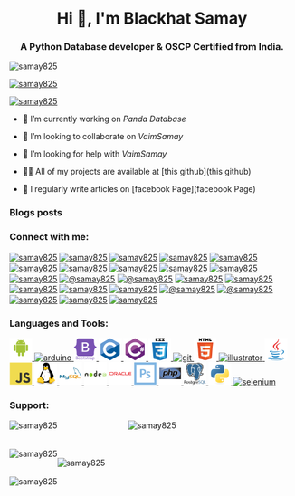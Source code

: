 <h1 align="center">Hi 👋, I'm Blackhat Samay</h1>
<h3 align="center">A Python Database developer & OSCP Certified from India.</h3>

<p align="left"> <img src="https://komarev.com/ghpvc/?username=samay825&label=Profile%20views&color=0e75b6&style=flat" alt="samay825" /> </p>

<p align="left"> <a href="https://github.com/ryo-ma/github-profile-trophy"><img src="https://github-profile-trophy.vercel.app/?username=samay825" alt="samay825" /></a> </p>

<p align="left"> <a href="https://twitter.com/samay825" target="blank"><img src="https://img.shields.io/twitter/follow/samay825?logo=twitter&style=for-the-badge" alt="samay825" /></a> </p>

- 🔭 I’m currently working on *Panda Database*

- 👯 I’m looking to collaborate on *VaimSamay*

- 🤝 I’m looking for help with *VaimSamay*

- 👨‍💻 All of my projects are available at [this github](this github)

- 📝 I regularly write articles on [facebook Page](facebook Page)

### Blogs posts
<!-- BLOG-POST-LIST:START -->
<!-- BLOG-POST-LIST:END -->

<h3 align="left">Connect with me:</h3>
<p align="left">
<a href="https://codepen.io/samay825" target="blank"><img align="center" src="https://raw.githubusercontent.com/rahuldkjain/github-profile-readme-generator/master/src/images/icons/Social/codepen.svg" alt="samay825" height="30" width="40" /></a>
<a href="https://dev.to/samay825" target="blank"><img align="center" src="https://raw.githubusercontent.com/rahuldkjain/github-profile-readme-generator/master/src/images/icons/Social/devto.svg" alt="samay825" height="30" width="40" /></a>
<a href="https://twitter.com/samay825" target="blank"><img align="center" src="https://raw.githubusercontent.com/rahuldkjain/github-profile-readme-generator/master/src/images/icons/Social/twitter.svg" alt="samay825" height="30" width="40" /></a>
<a href="https://linkedin.com/in/samay825" target="blank"><img align="center" src="https://raw.githubusercontent.com/rahuldkjain/github-profile-readme-generator/master/src/images/icons/Social/linked-in-alt.svg" alt="samay825" height="30" width="40" /></a>
<a href="https://stackoverflow.com/users/samay825" target="blank"><img align="center" src="https://raw.githubusercontent.com/rahuldkjain/github-profile-readme-generator/master/src/images/icons/Social/stack-overflow.svg" alt="samay825" height="30" width="40" /></a>
<a href="https://codesandbox.com/samay825" target="blank"><img align="center" src="https://raw.githubusercontent.com/rahuldkjain/github-profile-readme-generator/master/src/images/icons/Social/codesandbox.svg" alt="samay825" height="30" width="40" /></a>
<a href="https://kaggle.com/samay825" target="blank"><img align="center" src="https://raw.githubusercontent.com/rahuldkjain/github-profile-readme-generator/master/src/images/icons/Social/kaggle.svg" alt="samay825" height="30" width="40" /></a>
<a href="https://fb.com/samay825" target="blank"><img align="center" src="https://raw.githubusercontent.com/rahuldkjain/github-profile-readme-generator/master/src/images/icons/Social/facebook.svg" alt="samay825" height="30" width="40" /></a>
<a href="https://instagram.com/samay825" target="blank"><img align="center" src="https://raw.githubusercontent.com/rahuldkjain/github-profile-readme-generator/master/src/images/icons/Social/instagram.svg" alt="samay825" height="30" width="40" /></a>
<a href="https://dribbble.com/samay825" target="blank"><img align="center" src="https://raw.githubusercontent.com/rahuldkjain/github-profile-readme-generator/master/src/images/icons/Social/dribbble.svg" alt="samay825" height="30" width="40" /></a>
<a href="https://www.behance.net/samay825" target="blank"><img align="center" src="https://raw.githubusercontent.com/rahuldkjain/github-profile-readme-generator/master/src/images/icons/Social/behance.svg" alt="samay825" height="30" width="40" /></a>
<a href="https://hashnode.com/@samay825" target="blank"><img align="center" src="https://raw.githubusercontent.com/rahuldkjain/github-profile-readme-generator/master/src/images/icons/Social/hashnode.svg" alt="@samay825" height="30" width="40" /></a>
<a href="https://medium.com/@samay825" target="blank"><img align="center" src="https://raw.githubusercontent.com/rahuldkjain/github-profile-readme-generator/master/src/images/icons/Social/medium.svg" alt="@samay825" height="30" width="40" /></a>
<a href="https://www.youtube.com/c/samay825" target="blank"><img align="center" src="https://raw.githubusercontent.com/rahuldkjain/github-profile-readme-generator/master/src/images/icons/Social/youtube.svg" alt="samay825" height="30" width="40" /></a>
<a href="https://www.codechef.com/users/samay825" target="blank"><img align="center" src="https://cdn.jsdelivr.net/npm/simple-icons@3.1.0/icons/codechef.svg" alt="samay825" height="30" width="40" /></a>
<a href="https://www.hackerrank.com/samay825" target="blank"><img align="center" src="https://raw.githubusercontent.com/rahuldkjain/github-profile-readme-generator/master/src/images/icons/Social/hackerrank.svg" alt="samay825" height="30" width="40" /></a>
<a href="https://codeforces.com/profile/samay825" target="blank"><img align="center" src="https://raw.githubusercontent.com/rahuldkjain/github-profile-readme-generator/master/src/images/icons/Social/codeforces.svg" alt="samay825" height="30" width="40" /></a>
<a href="https://www.leetcode.com/samay825" target="blank"><img align="center" src="https://raw.githubusercontent.com/rahuldkjain/github-profile-readme-generator/master/src/images/icons/Social/leet-code.svg" alt="samay825" height="30" width="40" /></a>
<a href="https://www.hackerearth.com/@samay825" target="blank"><img align="center" src="https://raw.githubusercontent.com/rahuldkjain/github-profile-readme-generator/master/src/images/icons/Social/hackerearth.svg" alt="@samay825" height="30" width="40" /></a>
<a href="https://auth.geeksforgeeks.org/user/@samay825" target="blank"><img align="center" src="https://raw.githubusercontent.com/rahuldkjain/github-profile-readme-generator/master/src/images/icons/Social/geeks-for-geeks.svg" alt="@samay825" height="30" width="40" /></a>
<a href="https://www.topcoder.com/members/samay825" target="blank"><img align="center" src="https://raw.githubusercontent.com/rahuldkjain/github-profile-readme-generator/master/src/images/icons/Social/topcoder.svg" alt="samay825" height="30" width="40" /></a>
<a href="https://discord.gg/samay825" target="blank"><img align="center" src="https://raw.githubusercontent.com/rahuldkjain/github-profile-readme-generator/master/src/images/icons/Social/discord.svg" alt="samay825" height="30" width="40" /></a>
<a href="/samay825" target="blank"><img align="center" src="https://raw.githubusercontent.com/rahuldkjain/github-profile-readme-generator/master/src/images/icons/Social/rss.svg" alt="samay825" height="30" width="40" /></a>
</p>

<h3 align="left">Languages and Tools:</h3>
<p align="left"> <a href="https://developer.android.com" target="_blank" rel="noreferrer"> <img src="https://raw.githubusercontent.com/devicons/devicon/master/icons/android/android-original-wordmark.svg" alt="android" width="40" height="40"/> </a> <a href="https://www.arduino.cc/" target="_blank" rel="noreferrer"> <img src="https://cdn.worldvectorlogo.com/logos/arduino-1.svg" alt="arduino" width="40" height="40"/> </a> <a href="https://getbootstrap.com" target="_blank" rel="noreferrer"> <img src="https://raw.githubusercontent.com/devicons/devicon/master/icons/bootstrap/bootstrap-plain-wordmark.svg" alt="bootstrap" width="40" height="40"/> </a> <a href="https://www.cprogramming.com/" target="_blank" rel="noreferrer"> <img src="https://raw.githubusercontent.com/devicons/devicon/master/icons/c/c-original.svg" alt="c" width="40" height="40"/> </a> <a href="https://www.w3schools.com/cs/" target="_blank" rel="noreferrer"> <img src="https://raw.githubusercontent.com/devicons/devicon/master/icons/csharp/csharp-original.svg" alt="csharp" width="40" height="40"/> </a> <a href="https://www.w3schools.com/css/" target="_blank" rel="noreferrer"> <img src="https://raw.githubusercontent.com/devicons/devicon/master/icons/css3/css3-original-wordmark.svg" alt="css3" width="40" height="40"/> </a> <a href="https://git-scm.com/" target="_blank" rel="noreferrer"> <img src="https://www.vectorlogo.zone/logos/git-scm/git-scm-icon.svg" alt="git" width="40" height="40"/> </a> <a href="https://www.w3.org/html/" target="_blank" rel="noreferrer"> <img src="https://raw.githubusercontent.com/devicons/devicon/master/icons/html5/html5-original-wordmark.svg" alt="html5" width="40" height="40"/> </a> <a href="https://www.adobe.com/in/products/illustrator.html" target="_blank" rel="noreferrer"> <img src="https://www.vectorlogo.zone/logos/adobe_illustrator/adobe_illustrator-icon.svg" alt="illustrator" width="40" height="40"/> </a> <a href="https://www.java.com" target="_blank" rel="noreferrer"> <img src="https://raw.githubusercontent.com/devicons/devicon/master/icons/java/java-original.svg" alt="java" width="40" height="40"/> </a> <a href="https://developer.mozilla.org/en-US/docs/Web/JavaScript" target="_blank" rel="noreferrer"> <img src="https://raw.githubusercontent.com/devicons/devicon/master/icons/javascript/javascript-original.svg" alt="javascript" width="40" height="40"/> </a> <a href="https://www.linux.org/" target="_blank" rel="noreferrer"> <img src="https://raw.githubusercontent.com/devicons/devicon/master/icons/linux/linux-original.svg" alt="linux" width="40" height="40"/> </a> <a href="https://www.mysql.com/" target="_blank" rel="noreferrer"> <img src="https://raw.githubusercontent.com/devicons/devicon/master/icons/mysql/mysql-original-wordmark.svg" alt="mysql" width="40" height="40"/> </a> <a href="https://nodejs.org" target="_blank" rel="noreferrer"> <img src="https://raw.githubusercontent.com/devicons/devicon/master/icons/nodejs/nodejs-original-wordmark.svg" alt="nodejs" width="40" height="40"/> </a> <a href="https://www.oracle.com/" target="_blank" rel="noreferrer"> <img src="https://raw.githubusercontent.com/devicons/devicon/master/icons/oracle/oracle-original.svg" alt="oracle" width="40" height="40"/> </a> <a href="https://www.photoshop.com/en" target="_blank" rel="noreferrer"> <img src="https://raw.githubusercontent.com/devicons/devicon/master/icons/photoshop/photoshop-line.svg" alt="photoshop" width="40" height="40"/> </a> <a href="https://www.php.net" target="_blank" rel="noreferrer"> <img src="https://raw.githubusercontent.com/devicons/devicon/master/icons/php/php-original.svg" alt="php" width="40" height="40"/> </a> <a href="https://www.postgresql.org" target="_blank" rel="noreferrer"> <img src="https://raw.githubusercontent.com/devicons/devicon/master/icons/postgresql/postgresql-original-wordmark.svg" alt="postgresql" width="40" height="40"/> </a> <a href="https://www.python.org" target="_blank" rel="noreferrer"> <img src="https://raw.githubusercontent.com/devicons/devicon/master/icons/python/python-original.svg" alt="python" width="40" height="40"/> </a> <a href="https://www.selenium.dev" target="_blank" rel="noreferrer"> <img src="https://raw.githubusercontent.com/detain/svg-logos/780f25886640cef088af994181646db2f6b1a3f8/svg/selenium-logo.svg" alt="selenium" width="40" height="40"/> </a> </p>

<h3 align="left">Support:</h3>
<p><a href="https://www.buymeacoffee.com/samay825"> <img align="left" src="https://cdn.buymeacoffee.com/buttons/v2/default-yellow.png" height="50" width="210" alt="samay825" /></a><a href="https://ko-fi.com/samay825"> <img align="left" src="https://cdn.ko-fi.com/cdn/kofi3.png?v=3" height="50" width="210" alt="samay825" /></a></p><br><br>

<p><img align="left" src="https://github-readme-stats.vercel.app/api/top-langs?username=samay825&show_icons=true&locale=en&layout=compact" alt="samay825" /></p>

<p>&nbsp;<img align="center" src="https://github-readme-stats.vercel.app/api?username=samay825&show_icons=true&locale=en" alt="samay825" /></p>

<p><img align="center" src="https://github-readme-streak-stats.herokuapp.com/?user=samay825&" alt="samay825" /></p>
